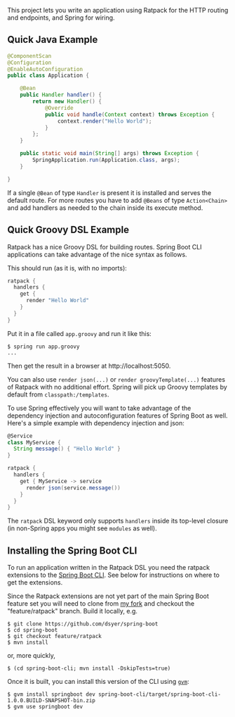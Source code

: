 This project lets you write an application using Ratpack for the HTTP
routing and endpoints, and Spring for wiring.

## Quick Java Example

```java
@ComponentScan
@Configuration
@EnableAutoConfiguration
public class Application {

    @Bean
    public Handler handler() {
        return new Handler() {
            @Override
            public void handle(Context context) throws Exception {
                context.render("Hello World");
            }
        };
    }

    public static void main(String[] args) throws Exception {
        SpringApplication.run(Application.class, args);
    }

}
```

If a single `@Bean` of type `Handler` is present it is installed and
serves the default route. For more routes you have to add `@Beans` of
type `Action<Chain>` and add handlers as needed to the chain inside
its execute method.

## Quick Groovy DSL Example

Ratpack has a nice Groovy DSL for building routes. Spring Boot CLI
applications can take advantage of the nice syntax as follows.

This should run (as it is, with no imports):

```groovy
ratpack {
  handlers {
    get {
      render "Hello World"
    }
  }
}
```

Put it in a file called `app.groovy` and run it like this:

```
$ spring run app.groovy
...
```

Then get the result in a browser at http://localhost:5050.

You can also use `render json(...)` or `render groovyTemplate(...)`
features of Ratpack with no additional effort. Spring will pick up
Groovy templates by default from `classpath:/templates`.

To use Spring effectively you will want to take advantage of the
dependency injection and autoconfiguration features of Spring Boot as
well. Here's a simple example with dependency injection and json:

```groovy
@Service
class MyService {
  String message() { "Hello World" }
}

ratpack {
  handlers {
    get { MyService -> service
      render json(service.message())
    }
  }
}
```

The `ratpack` DSL keyword only supports `handlers` inside its
top-level closure (in non-Spring apps you might see `modules` as
well).

## Installing the Spring Boot CLI

To run an application written in the Ratpack DSL you need the ratpack
extensions to the
[Spring Boot CLI](http://docs.spring.io/spring-boot/docs/current/reference/htmlsingle/#getting-started-installing-the-cli). See
below for instructions on where to get the extensions.

Since the Ratpack extensions are not yet part of the main Spring Boot
feature set you will need to clone from
[my fork](https://github.com/dsyer/spring-boot) and checkout the
"feature/ratpack" branch. Build it locally, e.g.

```
$ git clone https://github.com/dsyer/spring-boot
$ cd spring-boot
$ git checkout feature/ratpack
$ mvn install
```

or, more quickly,

```
$ (cd spring-boot-cli; mvn install -DskipTests=true)
```

Once it is built, you can install this version of the CLI using [`gvm`](http://gvmtool.net):

```
$ gvm install springboot dev spring-boot-cli/target/spring-boot-cli-1.0.0.BUILD-SNAPSHOT-bin.zip
$ gvm use springboot dev
```
